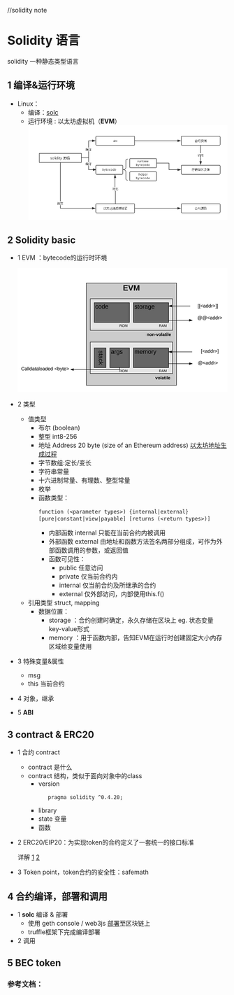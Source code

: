 //solidity note
# Solidity 语言

solidity 一种静态类型语言

## 1 编译&运行环境

* Linux：
  *  编译：[solc](http://solidity.readthedocs.io/en/develop/installing-solidity.html)
  *  运行环境 : 以太坊虚拟机（**EVM**） 
  ![solidity](https://github.com/oo7ww/MyBlockChainNotes/blob/master/Pic/solidityV1.png)

## 2 Solidity basic

* 1 EVM ：bytecode的运行时环境 

  ![evm](https://github.com/oo7ww/MyBlockChainNotes/blob/master/Pic/EVM.png)

* 2 类型 
    * 值类型
        * 布尔 (boolean)
        * 整型 int8-256
        * 地址 Address 20 byte (size of an Ethereum address) [以太坊地址生成过程](https://github.com/oo7ww/MyPrivateChain/blob/master/DailyResume.md)
        * 字节数组:定长/变长
        * 字符串常量
        * 十六进制常量、有理数、整型常量
        * 枚举  
        * 函数类型：
          ```
          function (<parameter types>) {internal|external} [pure|constant|view|payable] [returns (<return types>)]
          ```
          * 内部函数 internal 只能在当前合约内被调用
          * 外部函数 external 由地址和函数方法签名两部分组成，可作为外部函数调用的参数，或返回值
          * 函数可见性：
            * public 任意访问
            * private 仅当前合约内
            * internal 仅当前合约及所继承的合约
            * external 仅外部访问，内部使用this.f()
    * 引用类型 struct, mapping
       * 数据位置：
          * storage ：合约创建时确定，永久存储在区块上 eg. 状态变量 key-value形式
          * memory ：用于函数内部，告知EVM在运行时创建固定大小内存区域给变量使用

* 3 特殊变量&属性
    * msg
    * this 当前合约    

* 4 对象，继承
    
* 5 **ABI**
   

## 3 contract & ERC20

* 1 合约 contract
  * contract 是什么
  * contract 结构，类似于面向对象中的class
    * version 
      ```sol
         pragma solidity ^0.4.20;
      ```
    * library
    * state 变量
    * 函数 

* 2 ERC20/EIP20：为实现token的合约定义了一套统一的接口标准
  
  详解
  [1](https://ethfans.org/ajian1984/articles/understanding-erc-20-token-contracts)
  [2](https://medium.com/@jgm.orinoco/understanding-erc-20-token-contracts-a809a7310aa5)

* 3 Token point，token合约的安全性：safemath

## 4 合约编译，部署和调用

* 1  **solc** 编译 & 部署
  * 使用 geth console / web3js [部署](https://github.com/oo7ww/MyBlockChainNotes/blob/master/TokenDeployment.md)至区块链上  
  * truffle框架下完成编译部署
* 2 调用

## 5 BEC token

### 参考文档：
